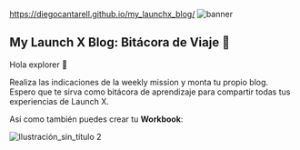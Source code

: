 https://diegocantarell.github.io/my_launchx_blog/
![banner](https://user-images.githubusercontent.com/17634377/155042185-d8a46812-04aa-4534-88e6-cdfb8b3f02f6.png)

## My Launch X Blog: Bitácora de Viaje 🚀

Hola explorer 👋 

Realiza las indicaciones de la weekly mission y monta tu propio blog. Espero que te sirva como bitácora de aprendizaje para compartir todas tus experiencias de Launch X. 

Así como también puedes crear tu **Workbook**:

![Ilustración_sin_título 2](https://user-images.githubusercontent.com/17634377/156294681-a7d2feb4-d41e-464f-9dbf-0fbc781aa056.png)
